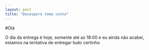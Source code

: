 ```yaml
---
layout: post
title: "Desespero toma conta"
---
```

#Olá

O dia da entrega é hoje, somente até as 18:00 e eu ainda não acabei, estamos na tentativa de entregar tudo certinho